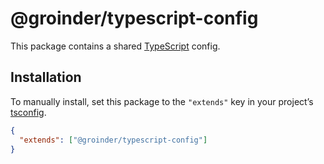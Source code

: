 # @groinder/typescript-config

This package contains a shared [TypeScript](https://www.typescriptlang.org/) config.

## Installation

To manually install, set this package to the `"extends"` key in your project’s [tsconfig](https://www.typescriptlang.org/docs/handbook/tsconfig-json.html).

```json
{
  "extends": ["@groinder/typescript-config"]
}
```
